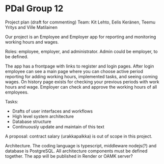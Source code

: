 # PDaI Group 12
Project plan (draft for commenting) 
Team: Kit Lehto, Eelis Keränen, Teemu Yritys and Ville Matilainen

Our project is an Employee and Employer app for reporting and monitoring working hours and wages.  

Roles: employee, employer, and administrator. Admin could be employer, to be defined. 

The app has a frontpage with links to register and login pages. After login employee can see a main page where you can choose active period reporting for adding working hours, implemented tasks, and seeing coming wages. On history page exists for checking your previous periods with work hours and wage. Employer can check and approve the working hours of all employees.  

Tasks: 
- Drafts of user interfaces and workflows 
- High level system architecture 
- Database structure  
- Continuously update and maintain of this text  

A proposal: contract salary (urakkapalkka) is out of scope in this project. 

Architecture. The coding language is typescript, middleware nodejs(?) and database is PostgreSQL. All architecture components must be defined together. The app will be published in Render or OAMK server? 
